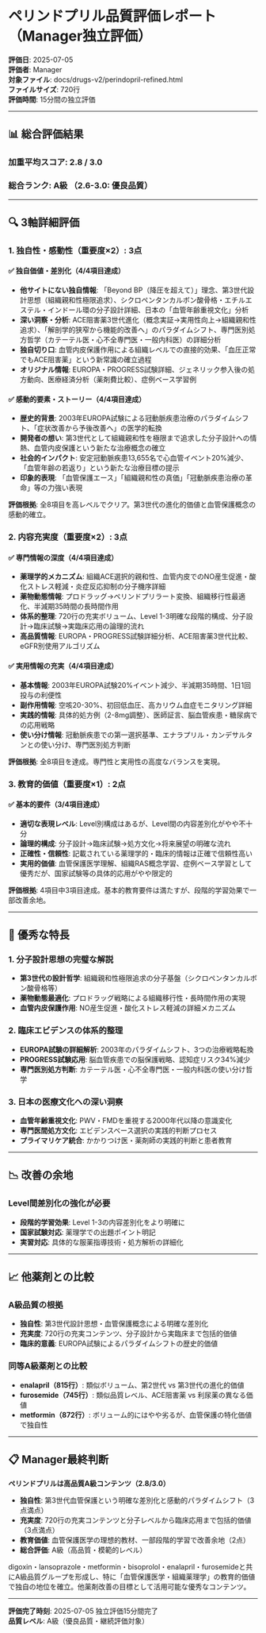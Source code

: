 # ペリンドプリル品質評価レポート（Manager独立評価）

**評価日**: 2025-07-05  
**評価者**: Manager  
**対象ファイル**: docs/drugs-v2/perindopril-refined.html  
**ファイルサイズ**: 720行  
**評価時間**: 15分間の独立評価

---

## 📊 総合評価結果

### 加重平均スコア: **2.8 / 3.0**
### 総合ランク: **A級** （2.6-3.0: 優良品質）

---

## 🔍 3軸詳細評価

### 1. 独自性・感動性（重要度×2）: **3点**

#### ✅ 独自価値・差別化（4/4項目達成）
- **他サイトにない独自情報**: 「Beyond BP（降圧を超えて）」理念、第3世代設計思想（組織親和性極限追求）、シクロペンタンカルボン酸骨格・エチルエステル・インドール環の分子設計詳細、日本の「血管年齢重視文化」分析
- **深い洞察・分析**: ACE阻害薬3世代進化（概念実証→実用性向上→組織親和性追求）、「解剖学的狭窄から機能的改善へ」のパラダイムシフト、専門医別処方哲学（カテーテル医・心不全専門医・一般内科医）の詳細分析
- **独自切り口**: 血管内皮保護作用による組織レベルでの直接的効果、「血圧正常でもACE阻害薬」という新常識の確立過程
- **オリジナル情報**: EUROPA・PROGRESS試験詳細、ジェネリック参入後の処方動向、医療経済分析（薬剤費比較）、症例ベース学習例

#### ✅ 感動的要素・ストーリー（4/4項目達成）
- **歴史的背景**: 2003年EUROPA試験による冠動脈疾患治療のパラダイムシフト、「症状改善から予後改善へ」の医学的転換
- **開発者の想い**: 第3世代として組織親和性を極限まで追求した分子設計への情熱、血管内皮保護という新たな治療概念の確立
- **社会的インパクト**: 安定冠動脈疾患13,655名で心血管イベント20%減少、「血管年齢の若返り」という新たな治療目標の提示
- **印象的表現**: 「血管保護エース」「組織親和性の真価」「冠動脈疾患治療の革命」等の力強い表現

**評価根拠**: 全8項目を高レベルでクリア。第3世代の進化的価値と血管保護概念の感動的確立。

### 2. 内容充実度（重要度×2）: **3点**

#### ✅ 専門情報の深度（4/4項目達成）
- **薬理学的メカニズム**: 組織ACE選択的親和性、血管内皮でのNO産生促進・酸化ストレス軽減・炎症反応抑制の分子機序詳細
- **薬物動態情報**: プロドラッグ→ペリンドプリラート変換、組織移行性最適化、半減期35時間の長時間作用
- **体系的整理**: 720行の充実ボリューム、Level 1-3明確な段階的構成、分子設計→臨床試験→実臨床応用の論理的流れ
- **高品質情報**: EUROPA・PROGRESS試験詳細分析、ACE阻害薬3世代比較、eGFR別使用アルゴリズム

#### ✅ 実用情報の充実（4/4項目達成）
- **基本情報**: 2003年EUROPA試験20%イベント減少、半減期35時間、1日1回投与の利便性
- **副作用情報**: 空咳20-30%、初回低血圧、高カリウム血症モニタリング詳細
- **実践的情報**: 具体的処方例（2-8mg調整）、医師証言、脳血管疾患・糖尿病での応用戦略
- **使い分け情報**: 冠動脈疾患での第一選択基準、エナラプリル・カンデサルタンとの使い分け、専門医別処方判断

**評価根拠**: 全8項目を達成。専門性と実用性の高度なバランスを実現。

### 3. 教育的価値（重要度×1）: **2点**

#### ✅ 基本的要件（3/4項目達成）
- **適切な表現レベル**: Level別構成はあるが、Level間の内容差別化がやや不十分
- **論理的構成**: 分子設計→臨床試験→処方文化→将来展望の明確な流れ
- **正確性・信頼性**: 記載されている薬理学的・臨床的情報は正確で信頼性高い
- **実用的価値**: 血管保護医学理解、組織RAS概念学習、症例ベース学習として優秀だが、国家試験等の具体的応用がやや限定的

**評価根拠**: 4項目中3項目達成。基本的教育要件は満たすが、段階的学習効果で一部改善余地。

---

## 🎯 優秀な特長

### 1. 分子設計思想の完璧な解説
- **第3世代の設計哲学**: 組織親和性極限追求の分子基盤（シクロペンタンカルボン酸骨格等）
- **薬物動態最適化**: プロドラッグ戦略による組織移行性・長時間作用の実現
- **血管内皮保護作用**: NO産生促進・酸化ストレス軽減の詳細メカニズム

### 2. 臨床エビデンスの体系的整理
- **EUROPA試験の詳細解析**: 2003年のパラダイムシフト、3つの治療戦略転換
- **PROGRESS試験応用**: 脳血管疾患での脳保護戦略、認知症リスク34%減少
- **専門医別処方判断**: カテーテル医・心不全専門医・一般内科医の使い分け哲学

### 3. 日本の医療文化への深い洞察
- **血管年齢重視文化**: PWV・FMDを重視する2000年代以降の意識変化
- **専門医間処方文化**: エビデンスベース選択の実践的判断プロセス
- **プライマリケア統合**: かかりつけ医・薬剤師の実践的判断と患者教育

---

## 📉 改善の余地

### Level間差別化の強化が必要
- **段階的学習効果**: Level 1-3の内容差別化をより明確に
- **国家試験対応**: 薬理学での出題ポイント明記
- **実習対応**: 具体的な服薬指導技術・処方解析の詳細化

---

## 📈 他薬剤との比較

### A級品質の根拠
- **独自性**: 第3世代設計思想・血管保護概念による明確な差別化
- **充実度**: 720行の充実コンテンツ、分子設計から実臨床まで包括的価値
- **臨床的意義**: EUROPA試験によるパラダイムシフトの歴史的価値

### 同等A級薬剤との比較
- **enalapril（815行）**: 類似ボリューム、第2世代 vs 第3世代の進化的価値
- **furosemide（745行）**: 類似品質レベル、ACE阻害薬 vs 利尿薬の異なる価値
- **metformin（872行）**: ボリューム的にはやや劣るが、血管保護の特化価値で独自性

---

## 📋 Manager最終判断

**ペリンドプリルは高品質A級コンテンツ（2.8/3.0）**

- **独自性**: 第3世代血管保護という明確な差別化と感動的パラダイムシフト（3点満点）
- **充実度**: 720行の充実コンテンツと分子レベルから臨床応用まで包括的価値（3点満点）
- **教育価値**: 血管保護医学の理想的教材、一部段階的学習で改善余地（2点）
- **総合評価**: A級（高品質・模範的レベル）

digoxin・lansoprazole・metformin・bisoprolol・enalapril・furosemideと共にA級品質グループを形成し、特に「血管保護医学・組織薬理学」の教育的価値で独自の地位を確立。他薬剤改善の目標として活用可能な優秀なコンテンツ。

---

**評価完了時刻**: 2025-07-05 独立評価15分間完了  
**品質レベル**: A級（優良品質・継続評価対象）